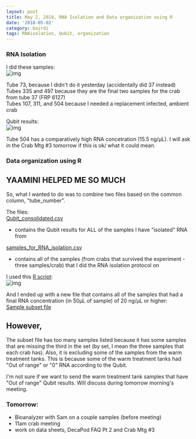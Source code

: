 ```yaml
---
layout: post
title: May 2, 2018, RNA Isolation and Data organization using R
date: '2018-05-02'
category: bairdi
tags: RNAisolation, Qubit, organization
---
```


### RNA Isolation

I did these samples:   
![img](http://owl.fish.washington.edu/scaphapoda/grace/Crab-project/2018-05-02-RNA-iso-samples.png)

Tube 73, because I didn't do it yesterday (accidentally did 37 instead)   
Tubes 335 and 497 because they are the final two samples for the crab from tube 37 (FRP 6127)   
Tubes 107, 311, and 504 because I needed a replacement infected, ambient crab    

Qubit results:   
![img](http://owl.fish.washington.edu/scaphapoda/grace/Crab-project/Qubit/2018-05-02-Qubit-results.png)

Tube 504 has a comparatively high RNA concetration (15.5 ng/µL). I will ask in the Crab Mtg #3 tomorrow if this is ok/ what it could mean.


### Data organization using R

## YAAMINI HELPED ME SO MUCH

So, what I wanted to do was to combine two files based on the common column, "tube_number". 

The files:   
[Qubit_consolidated.csv](https://github.com/RobertsLab/project-crab/blob/master/data/Qubit-consolidated.csv)
- contains the Qubit results for ALL of the samples I have "isolated" RNA from

[samples_for_RNA_isolation.csv](https://github.com/RobertsLab/project-crab/blob/master/data/samples-for-RNA-isolation.csv)
- contains all of the samples (from crabs that survived the experiment - three samples/crab) that I did the RNA isolation protocol on

I used this [R script](https://github.com/RobertsLab/project-crab/blob/master/scripts/subset-data-combined.R):   
![img](http://owl.fish.washington.edu/scaphapoda/grace/Crab-project/subset-seq-samples-R-script.png)

And I ended up with a new file that contains all of the samples that had a final RNA concentration (in 50µL of sample) of 20 ng/µL or higher:  
[Sample subset file](https://github.com/RobertsLab/project-crab/blob/master/data/20180502_seq_subset.csv)

## However,

The subset file has too many samples listed because it has some samples that are missing the third in the set (by set, I mean the three samples that each crab has). Also, it is excluding some of the samples from the warm treatment tanks. This is because some of the warm treatment tanks had "Out of range" or "0" RNA according to the Qubit.

I'm not sure if we want to send the warm treatment tank samples that have "Out of range" Qubit results. Will discuss during tomorrow morning's meeting.

### Tomorrow:

- Bioanalyzer with Sam on a couple samples (before meeting)
- 11am crab meeting
- work on data sheets, DecaPod FAQ Pt 2 and Crab Mtg #3

